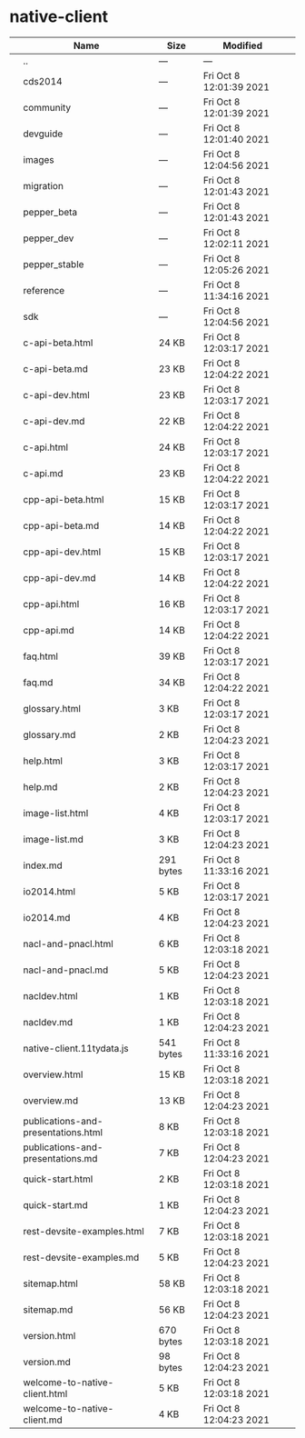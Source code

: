 native-client
=============

<table><thead><tr class="header"><th></th><th>Name</th><th>Size</th><th>Modified</th><th></th></tr></thead><tbody><tr class="odd"><td></td><td><span class="goup">..</span></td><td>—</td><td>—</td><td></td></tr><tr class="even"><td></td><td><span class="name">cds2014</span></td><td>—</td><td>Fri Oct 8 12:01:39 2021</td><td></td></tr><tr class="odd"><td></td><td><span class="name">community</span></td><td>—</td><td>Fri Oct 8 12:01:39 2021</td><td></td></tr><tr class="even"><td></td><td><span class="name">devguide</span></td><td>—</td><td>Fri Oct 8 12:01:40 2021</td><td></td></tr><tr class="odd"><td></td><td><span class="name">images</span></td><td>—</td><td>Fri Oct 8 12:04:56 2021</td><td></td></tr><tr class="even"><td></td><td><span class="name">migration</span></td><td>—</td><td>Fri Oct 8 12:01:43 2021</td><td></td></tr><tr class="odd"><td></td><td><span class="name">pepper_beta</span></td><td>—</td><td>Fri Oct 8 12:01:43 2021</td><td></td></tr><tr class="even"><td></td><td><span class="name">pepper_dev</span></td><td>—</td><td>Fri Oct 8 12:02:11 2021</td><td></td></tr><tr class="odd"><td></td><td><span class="name">pepper_stable</span></td><td>—</td><td>Fri Oct 8 12:05:26 2021</td><td></td></tr><tr class="even"><td></td><td><span class="name">reference</span></td><td>—</td><td>Fri Oct 8 11:34:16 2021</td><td></td></tr><tr class="odd"><td></td><td><span class="name">sdk</span></td><td>—</td><td>Fri Oct 8 12:04:56 2021</td><td></td></tr><tr class="even"><td></td><td><span class="name">c-api-beta.html</span></td><td>24 KB</td><td>Fri Oct 8 12:03:17 2021</td><td></td></tr><tr class="odd"><td></td><td><span class="name">c-api-beta.md</span></td><td>23 KB</td><td>Fri Oct 8 12:04:22 2021</td><td></td></tr><tr class="even"><td></td><td><span class="name">c-api-dev.html</span></td><td>23 KB</td><td>Fri Oct 8 12:03:17 2021</td><td></td></tr><tr class="odd"><td></td><td><span class="name">c-api-dev.md</span></td><td>22 KB</td><td>Fri Oct 8 12:04:22 2021</td><td></td></tr><tr class="even"><td></td><td><span class="name">c-api.html</span></td><td>24 KB</td><td>Fri Oct 8 12:03:17 2021</td><td></td></tr><tr class="odd"><td></td><td><span class="name">c-api.md</span></td><td>23 KB</td><td>Fri Oct 8 12:04:22 2021</td><td></td></tr><tr class="even"><td></td><td><span class="name">cpp-api-beta.html</span></td><td>15 KB</td><td>Fri Oct 8 12:03:17 2021</td><td></td></tr><tr class="odd"><td></td><td><span class="name">cpp-api-beta.md</span></td><td>14 KB</td><td>Fri Oct 8 12:04:22 2021</td><td></td></tr><tr class="even"><td></td><td><span class="name">cpp-api-dev.html</span></td><td>15 KB</td><td>Fri Oct 8 12:03:17 2021</td><td></td></tr><tr class="odd"><td></td><td><span class="name">cpp-api-dev.md</span></td><td>14 KB</td><td>Fri Oct 8 12:04:22 2021</td><td></td></tr><tr class="even"><td></td><td><span class="name">cpp-api.html</span></td><td>16 KB</td><td>Fri Oct 8 12:03:17 2021</td><td></td></tr><tr class="odd"><td></td><td><span class="name">cpp-api.md</span></td><td>14 KB</td><td>Fri Oct 8 12:04:22 2021</td><td></td></tr><tr class="even"><td></td><td><span class="name">faq.html</span></td><td>39 KB</td><td>Fri Oct 8 12:03:17 2021</td><td></td></tr><tr class="odd"><td></td><td><span class="name">faq.md</span></td><td>34 KB</td><td>Fri Oct 8 12:04:22 2021</td><td></td></tr><tr class="even"><td></td><td><span class="name">glossary.html</span></td><td>3 KB</td><td>Fri Oct 8 12:03:17 2021</td><td></td></tr><tr class="odd"><td></td><td><span class="name">glossary.md</span></td><td>2 KB</td><td>Fri Oct 8 12:04:23 2021</td><td></td></tr><tr class="even"><td></td><td><span class="name">help.html</span></td><td>3 KB</td><td>Fri Oct 8 12:03:17 2021</td><td></td></tr><tr class="odd"><td></td><td><span class="name">help.md</span></td><td>2 KB</td><td>Fri Oct 8 12:04:23 2021</td><td></td></tr><tr class="even"><td></td><td><span class="name">image-list.html</span></td><td>4 KB</td><td>Fri Oct 8 12:03:17 2021</td><td></td></tr><tr class="odd"><td></td><td><span class="name">image-list.md</span></td><td>3 KB</td><td>Fri Oct 8 12:04:23 2021</td><td></td></tr><tr class="even"><td></td><td><span class="name">index.md</span></td><td>291 bytes</td><td>Fri Oct 8 11:33:16 2021</td><td></td></tr><tr class="odd"><td></td><td><span class="name">io2014.html</span></td><td>5 KB</td><td>Fri Oct 8 12:03:17 2021</td><td></td></tr><tr class="even"><td></td><td><span class="name">io2014.md</span></td><td>4 KB</td><td>Fri Oct 8 12:04:23 2021</td><td></td></tr><tr class="odd"><td></td><td><span class="name">nacl-and-pnacl.html</span></td><td>6 KB</td><td>Fri Oct 8 12:03:18 2021</td><td></td></tr><tr class="even"><td></td><td><span class="name">nacl-and-pnacl.md</span></td><td>5 KB</td><td>Fri Oct 8 12:04:23 2021</td><td></td></tr><tr class="odd"><td></td><td><span class="name">nacldev.html</span></td><td>1 KB</td><td>Fri Oct 8 12:03:18 2021</td><td></td></tr><tr class="even"><td></td><td><span class="name">nacldev.md</span></td><td>1 KB</td><td>Fri Oct 8 12:04:23 2021</td><td></td></tr><tr class="odd"><td></td><td><span class="name">native-client.11tydata.js</span></td><td>541 bytes</td><td>Fri Oct 8 11:33:16 2021</td><td></td></tr><tr class="even"><td></td><td><span class="name">overview.html</span></td><td>15 KB</td><td>Fri Oct 8 12:03:18 2021</td><td></td></tr><tr class="odd"><td></td><td><span class="name">overview.md</span></td><td>13 KB</td><td>Fri Oct 8 12:04:23 2021</td><td></td></tr><tr class="even"><td></td><td><span class="name">publications-and-presentations.html</span></td><td>8 KB</td><td>Fri Oct 8 12:03:18 2021</td><td></td></tr><tr class="odd"><td></td><td><span class="name">publications-and-presentations.md</span></td><td>7 KB</td><td>Fri Oct 8 12:04:23 2021</td><td></td></tr><tr class="even"><td></td><td><span class="name">quick-start.html</span></td><td>2 KB</td><td>Fri Oct 8 12:03:18 2021</td><td></td></tr><tr class="odd"><td></td><td><span class="name">quick-start.md</span></td><td>1 KB</td><td>Fri Oct 8 12:04:23 2021</td><td></td></tr><tr class="even"><td></td><td><span class="name">rest-devsite-examples.html</span></td><td>7 KB</td><td>Fri Oct 8 12:03:18 2021</td><td></td></tr><tr class="odd"><td></td><td><span class="name">rest-devsite-examples.md</span></td><td>5 KB</td><td>Fri Oct 8 12:04:23 2021</td><td></td></tr><tr class="even"><td></td><td><span class="name">sitemap.html</span></td><td>58 KB</td><td>Fri Oct 8 12:03:18 2021</td><td></td></tr><tr class="odd"><td></td><td><span class="name">sitemap.md</span></td><td>56 KB</td><td>Fri Oct 8 12:04:23 2021</td><td></td></tr><tr class="even"><td></td><td><span class="name">version.html</span></td><td>670 bytes</td><td>Fri Oct 8 12:03:18 2021</td><td></td></tr><tr class="odd"><td></td><td><span class="name">version.md</span></td><td>98 bytes</td><td>Fri Oct 8 12:04:23 2021</td><td></td></tr><tr class="even"><td></td><td><span class="name">welcome-to-native-client.html</span></td><td>5 KB</td><td>Fri Oct 8 12:03:18 2021</td><td></td></tr><tr class="odd"><td></td><td><span class="name">welcome-to-native-client.md</span></td><td>4 KB</td><td>Fri Oct 8 12:04:23 2021</td><td></td></tr></tbody></table>
